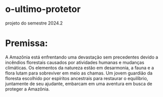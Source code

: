 # o-ultimo-protetor
projeto do semestre 2024.2


# Premissa:

A Amazônia está enfrentando uma devastação sem precedentes devido a incêndios florestais causados por atividades humanas e mudanças climáticas.
Os elementos da natureza estão em desarmonia, a fauna e a flora lutam para sobreviver em meio as chamas. 
Um jovem guardião da floresta escolhido por espíritos ancestrais para restaurar o equilíbrio, juntamente de seu ajudante, embarcam em uma aventura em busca de proteger a Amazônia.